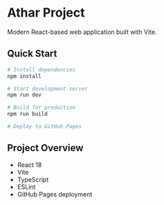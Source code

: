 # Athar Project

Modern React-based web application built with Vite.

## Quick Start

```bash
# Install dependencies
npm install

# Start development server
npm run dev

# Build for production
npm run build

# Deploy to GitHub Pages
```

## Project Overview
- React 18
- Vite
- TypeScript
- ESLint
- GitHub Pages deployment